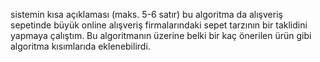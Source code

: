 

sistemin kısa açıklaması (maks. 5-6 satır)
bu algoritma da alışveriş sepetinde büyük online alışveriş firmalarındaki sepet tarzının bir taklidini yapmaya çalıştım. Bu algoritmanın üzerine belki bir kaç önerilen ürün gibi algoritma kısımlarıda eklenebilirdi.
